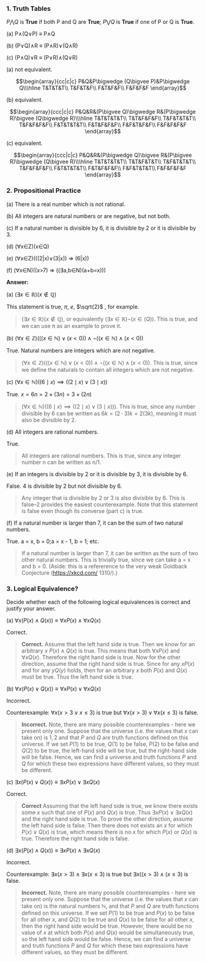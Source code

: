 ### 1. Truth Tables

$P\bigwedge Q$ is **True** if both P and Q are **True**; $P\bigvee Q$ is **True** if one of P or Q is **True**.

(a) P∧(Q∨P) ≡ P∧Q

(b) (P∨Q)∧R ≡ (P∧R)∨(Q∧R)

(c) (P∧Q)∨R ≡ (P∨R)∧(Q∨R)

(a) not equivalent.
```math
\begin{array}{cc|c|c}
	       P&Q&P\bigwedge (Q\bigvee P)&P\bigwedge Q\\\hline
	       T&T&T&T\\
	       T&F&T&F\\
	       F&T&F&F\\
	       F&F&F&F
\end{array}
```

(b) equivalent.
```math
\begin{array}{ccc|c|c}
	       P&Q&R&(P\bigvee Q)\bigwedge R&(P\bigwedge R)\bigvee (Q\bigwedge R)\\\hline
	       T&T&T&T&T\\
	       T&T&F&F&F\\
	       T&F&T&T&T\\
	       T&F&F&F&F\\
	       F&T&T&T&T\\
	       F&T&F&F&F\\
	       F&F&T&F&F\\
	       F&F&F&F&F
\end{array}
```
(c) equivalent.
```math
\begin{array}{ccc|c|c}
	       P&Q&R&(P\bigwedge Q)\bigvee R&(P\bigvee R)\bigwedge (Q\bigvee R)\\\hline
	       T&T&T&T&T\\
	       T&T&F&T&T\\
	       T&F&T&T&T\\
	       T&F&F&F&F\\
	       F&T&T&T&T\\
	       F&T&F&F&F\\
	       F&F&T&T&T\\
	       F&F&F&F&F
\end{array}
```



### 2. Propositional Practice

(a) There is a real number which is not rational.

(b) All integers are natural numbers or are negative, but not both.

(c) If a natural number is divisible by 6, it is divisible by 2 or it is divisible by 3. 

(d) (∀x∈Z)(x∈Q)

(e) (∀x∈Z)(((2|x)∨(3|x)) ⇒ (6|x))

(f) (∀x∈N)((x>7) ⇒ ((∃a,b∈N)(a+b=x)))



**Answer:**

(a) $(\exists x \in \mathbb{R})(x \notin \mathbb{Q})$

This statement is true, $\pi$, $e$, $\sqrt{2}$ , for example.

> $(\exists x \in \mathbb{R})(x \notin \mathbb{Q})$, or equivalently $(\exists x \in \mathbb{R}) \neg (x \in \mathbb(Q))$. This is true, and we can use π as an example to prove it.

(b) $(\forall x \in \mathbb{Z})(((x \in \mathbb{N})\lor(x < 0)) \land \neg ((x \in \mathbb{N})\land (x < 0))$

True. Natural numbers are integers which are not negative.

> $(\forall x \in \mathbb{Z})(((x \in \mathbb{N})\lor(x < 0)) \land \neg ((x \in \mathbb{N})\land (x < 0))$. This is true, since we define the naturals to contain all integers which are not negative.

(c) $(\forall x \in \mathbb{N}) ((6 \mid x) \implies ((2 \mid x) \lor (3 \mid x))$

True. $x = 6n = 2\times(3n) = 3\times(2n)$

> $(\forall x \in \mathbb{N}) ((6 \mid x) \implies ((2 \mid x) \lor (3 \mid x)))$. This is true, since any number divisible by 6 can be written as $6k = (2 · 3)k = 2(3k)$, meaning it must also be divisible by 2.


(d) All integers are rational numbers.

True. 

> All integers are rational numbers. This is true, since any integer number n can be written as n/1.

(e) If an integers is divisible by 2 or it is divisible by 3, it is divisible by 6.

False. 4 is divisible by 2 but not divisible by 6.

>  Any integer that is divisible by 2 or 3 is also divisible by 6. This is false–2 provides the easiest counterexample. Note that this statement is false even though its converse (part c) is true.

(f) If a natural number is larger than 7, it can be the sum of two natural numbers.

True. a = x, b = 0;a = x - 1, b = 1; etc.
> If a natural number is larger than 7, it can be written as the sum of two other natural numbers. This is trivially true, since we can take a = x and b = 0. (Aside: this is a refererence to the very weak Goldback Conjecture (https://xkcd.com/ 1310/).)


### 3. Logical Equivalence?

Decide whether each of the following logical equivalences is correct and justify your answer.

(a)	$\forall x (P(x)\land Q(x)) \equiv \forall x P(x) \land \forall x Q(x)$



Correct.

> **Correct.**
Assume that the left hand side is true. Then we know for an arbitrary $x \ P(x) \land Q(x)$ is true.
This means that both $\forall x P(x)$ and $\forall x Q(x)$. Therefore the right hand side is true.
Now for the other direction, assume that the right hand side is true. Since for any $xP(x)$ and for any $yQ(y)$ holds, then for an arbitrary $x$ both $P(x)$ and $Q(x)$ must be true. Thus the left hand side is true.


(b)	$\forall x (P(x) \lor Q(x)) \equiv \forall x P(x) \lor \forall x Q(x)$



Incorrect. 

Counterexample: $\forall x (x>3 \lor x \leq 3)$ is true but $\forall x(x >3) \lor \forall x (x \leq 3)$ is false.

> **Incorrect.**
> Note, there are many possible counterexamples - here we present only one. Suppose that the universe (i.e. the values that $x$ can take on) is ${1, 2}$ and that $P$ and $Q$ are truth functions defined on this universe. If we set $P(1)$ to be true, $Q(1)$ to be false, $P(2)$ to be false and $Q(2)$ to be true, the left-hand side will be true, but the right-hand side will be false. Hence, we can find a universe and truth functions $P$ and $Q$ for which these two expressions have different values, so they must be different.

(c)	$\exists x (P(x) \lor Q(x)) \equiv \exists x P(x) \lor \exists x Q(x)$


Correct.

> **Correct**
> Assuming that the left hand side is true, we know there exists some $x$ such that one of $P(x)$ and $Q(x)$ is true. Thus $\exists x P(x) \lor \exists x Q(x)$ and the right hand side is true. To prove the other direction, assume the left hand side is false. Then there does not exists an $x$ for which $P(x) \lor Q(x)$ is true, which means there is no x for which $P(x)$ or $Q(x)$ is true. Therefore the right hand side is false.

(d)	$\exists x (P(x) \land Q(x)) \equiv \exists x P(x) \land \exists x Q(x)$



Incorrect.

Counterexample: $\exists x(x>3) \land \exists x (x\leq 3)$ is true but $\exists x ((x >3) \land (x \leq 3)$ is false.

> **Incorrect.**
> Note, there are many possible counterexamples - here we present only one. Suppose that the universe (i.e. the values that $x$ can take on) is the natural numbers $\mathbb{N}$, and that $P$ and $Q$ are truth functions defined on this universe. If we set $P(1)$ to be true and $P(x)$ to be false for all other $x$, and $Q(2)$ to be true and $Q(x)$ to be false for all other $x$, then the right hand side would be true. However, there would be no value of $x$ at which both $P(x)$ and $Q(x)$ would be simultaneously true, so the left hand side would be false. Hence, we can find a universe and truth functions $P$ and $Q$ for which these two expressions have different values, so they must be different.
